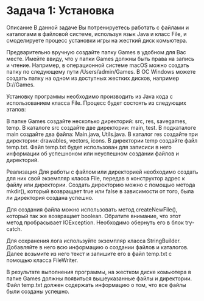 # Задача 1: Установка
Описание
В данной задаче Вы потренируетесь работать с файлами и каталогами в файловой системе, используя язык Java и класс File, и смоделируете процесс установки игры на жесткий диск комьютера.

Предварительно вручную создайте папку Games в удобном для Вас месте. Имейте ввиду, что у папки Games должны быть права на запись и чтение. Например, в операционной системе macOS можно создать папку по следующему пути /Users/admin/Games. В ОС Windows можете создать папку на одном из доступных жестких дисков, например D://Games.

Установку программы необходимо производить из Java кода с использованием класса File. Процесс будет состоять из следующих этапов:

В папке Games создайте несколько директорий: src, res, savegames, temp.
В каталоге src создайте две директории: main, test.
В подкаталоге main создайте два файла: Main.java, Utils.java.
В каталог res создайте три директории: drawables, vectors, icons.
В директории temp создайте файл temp.txt.
Файл temp.txt будет использован для записиси в него информации об успешноном или неуспешном создании файлов и директорий.

Реализация
Для работы с файлом или директорией необходимо создать для них свой экземпляр класса File, передав в конструктор адрес к файлу или директории. Создать директорию можно с помощью метода mkdir(), который возвращает true или false в зависимости от того, была ли директория создана успешно.

Для создания файла можно использовать метод createNewFile(), который так же возвращает boolean. Обратите внимание, что этот метод пробрасывает IOException. Необходимо обернуть его в блок try-catch.

Для сохранения лога используйте экземпляр класса StringBuilder. Добавляйте в него всю информацию о создании файлов и каталогов. Далее возьмите из него текст и запишите его в файл temp.txt с помощью класса FileWriter.

В результате выполнения программы, на жестком диске комьютера в папке Games должны появиться вышеуказанные файлы и директории. Файл temp.txt должен содержать информацию о том, что все файлы были созданы успешно.
